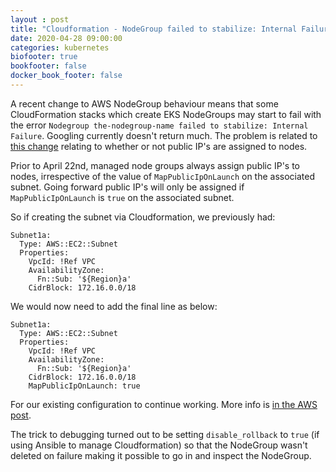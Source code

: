 ```yaml
---
layout : post
title: "Cloudformation - NodeGroup failed to stabilize: Internal Failure"
date: 2020-04-28 09:00:00
categories: kubernetes
biofooter: true
bookfooter: false
docker_book_footer: false
---
```


A recent change to AWS NodeGroup behaviour means that some CloudFormation stacks which create EKS NodeGroups may start to fail with the error `Nodegroup the-nodegroup-name failed to stabilize: Internal Failure`. Googling currently doesn't return much. The problem is related to [this change](https://aws.amazon.com/blogs/containers/upcoming-changes-to-ip-assignment-for-eks-managed-node-groups/) relating to whether or not public IP's are assigned to nodes.

<!--more-->

Prior to April 22nd, managed node groups always assign public IP's to nodes, irrespective of the value of `MapPublicIpOnLaunch` on the associated subnet. Going forward public IP's will only be assigned if `MapPublicIpOnLaunch` is `true` on the associated subnet.

So if creating the subnet via Cloudformation, we previously had:

```
Subnet1a:
  Type: AWS::EC2::Subnet
  Properties:
    VpcId: !Ref VPC
    AvailabilityZone:
      Fn::Sub: '${Region}a'
    CidrBlock: 172.16.0.0/18
```

We would now need to add the final line as below:

```
Subnet1a:
  Type: AWS::EC2::Subnet
  Properties:
    VpcId: !Ref VPC
    AvailabilityZone:
      Fn::Sub: '${Region}a'
    CidrBlock: 172.16.0.0/18
    MapPublicIpOnLaunch: true
```

For our existing configuration to continue working. More info is [in the AWS post](https://aws.amazon.com/blogs/containers/upcoming-changes-to-ip-assignment-for-eks-managed-node-groups/).

The trick to debugging turned out to be setting `disable_rollback` to `true` (if using Ansible to manage Cloudformation) so that the NodeGroup wasn't deleted on failure making it possible to go in and inspect the NodeGroup.